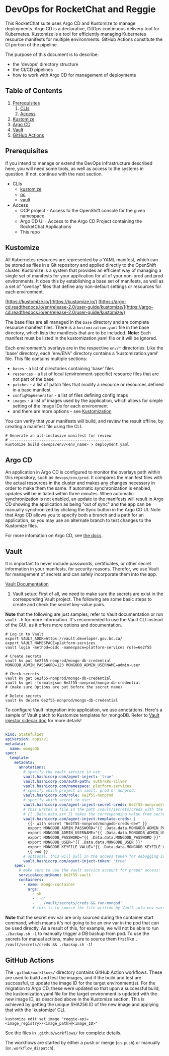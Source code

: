 # DevOps for RocketChat and Reggie

This RocketChat suite uses Argo CD and Kustomize to manage deployments.  Argo CD is a declarative, GitOps continuous delivery tool for Kubernetes.  Kustomize is a tool for efficiently managing Kubernetes resource manifests for multiple environments.  GitHub Actions constitute the CI portion of the pipeline.

The purpose of this document is to describe:
* the 'devops' directory structure
* the CI/CD pipelines
* how to work with Argo CD for management of deployments

## Table of Contents
1. [Prerequisites](#prerequisites)
    1. [CLIs](#clis)
    2. [Access](#access)
2. [Kustomize](#kustomize)
3. [Argo CD](#argocd)
4. [Vault](#vault)
5. [GitHub Actions](#github-actions)


## Prerequisites <a name="prerequisites">
If you intend to manage or extend the DevOps infrastructure described here, you will need some tools, as well as access to the systems in question.  If not, continue with the next section.
* CLIs
  * [kustomize](https://kubectl.docs.kubernetes.io/installation/kustomize/)
  * [oc](https://access.redhat.com/documentation/en-us/openshift_container_platform/4.7/html-single/cli_tools/index#cli-getting-started)
  * [vault](https://www.vaultproject.io/downloads)
* Access
  * OCP project - Access to the OpenShift console for the given namespace
  * Argo CD UI - Access to the Argo CD Project containing the RocketChat Applications
  * This repo

## Kustomize
All Kubernetes resources are represented by a YAML manifest, which can be stored as files in a Git repository and applied directly to the OpenShift cluster.  Kustomize is a system that provides an efficient way of managing a single set of manifests for your application for all of your non-prod and prod environments.  It does this by establishing a base set of manifests, as well as a set of "overlay" files that define any non-default settings or resources for each environment.

[https://kustomize.io/](https://kustomize.io/)
[https://argo-cd.readthedocs.io/en/release-2.0/user-guide/kustomize/](https://argo-cd.readthedocs.io/en/release-2.0/user-guide/kustomize/)

The base files are all managed in the `base` directory and are complete resource manifest files.  There is a `kustomization.yaml` file in the base directory, which lists the manifests that are to be included.  **Note:** Each manifest must be listed in the kustomization.yaml file or it will be ignored.

Each environment's overlays are in the respective `env/*` directories.  Like the 'base' directory, each 'env/ENV' directory contains a 'kustomization.yaml' file.  This file contains multiple sections:
* `bases` - a list of directories containing 'base' files
* `resources` - a list of local (environment-specific) resource files that are not part of the base
* `patches` - a list of patch files that modify a resource or resources defined in a base manifest
* `configMapGenerator` - a list of files defining config maps
* `images` - a list of images used by the application, which allows for simple setting of the image IDs for each environment
* and there are more options - see [Kustomization](https://kubectl.docs.kubernetes.io/references/kustomize/kustomization/)

You can verify that your manifests will build, and review the result offline, by creating a manifest file using the CLI.
```
# Generate an all-inclusive manifest for review
# ---------------------------------------------
kustomize build devops/env/<env_name> > deployment.yaml
```

## Argo CD
An application in Argo CD is configured to monitor the overlays path within this repository, such as `devops/env/prod`.  It compares the manifest files with the actual resources in the cluster and makes any changes necessary in order to make them the same.  If automatic synchronization is enabled, updates will be initiated within three minutes.  When automatic synchronization is not enabled, an update to the manifests will result in Argo CD showing the application as being "out of sync" and the app can be manually synchronized by clicking the Sync button in the Argo CD UI.  Note that Argo CD allows you to specify both a branch and a path for an application, so you may use an alternate branch to test changes to the Kustomize files.

For more infomation on Argo CD, see [the docs](https://argo-cd.readthedocs.io/en/release-2.0/).
 
## Vault
It is important to never include passwords, certificates, or other secret information in your manifests, for security reasons.  Therefor, we use Vault for management of secrets and can safely incorporate them into the app.

[Vault Documentation](https://www.vaultproject.io/docs)

1. Vault setup:
First of all, we need to make sure the secrets are exist in the corresponding Vault project. The following are some basic steps to create and check the secret key-value pairs.

**Note** that the following are just samples; refer to Vault documentation or run `vault -h` for more information. It's recommeded to use the Vault CLI instead of the GUI, as it offers more options and documentation.

```shell
# Log in to Vault
export VAULT_ADDR=https://vault.developer.gov.bc.ca/
export VAULT_NAMESPACE=platform-services
vault login -method=oidc -namespace=platform-services role=6e2f55

# Create secrets
vault kv put 6e2f55-nonprod/mongo-db-credential MONGODB_ADMIN_PASSWORD=123 MONGODB_ADMIN_USERNAME=admin-user

# Check secrets
vault kv get 6e2f55-nonprod/mongo-db-credential
vault kv get -format=json 6e2f55-nonprod/mongo-db-credential
# (make sure Options are put before the secret name)

# Delete secrets
vault kv delete 6e2f55-nonprod/mongo-db-credential
```

To configure Vault integration into application, we use annotations. Here's a sample of Vault patch to Kustomize templates for mongoDB. Refer to [Vault injector sidecar doc](https://www.vaultproject.io/docs/platform/k8s/injector/annotations) for more details!
```yaml
---
kind: StatefulSet
apiVersion: apps/v1
metadata:
  name: mongodb
spec:
  template:
    metadata:
      annotations:
        # specify the vault service in use:
        vault.hashicorp.com/agent-inject: 'true'
        vault.hashicorp.com/auth-path: auth/k8s-silver
        vault.hashicorp.com/namespace: platform-services
        # specify which project in vault, prod or nonprod:
        vault.hashicorp.com/role: 6e2f55-nonprod
        # specify which secret to use:
        vault.hashicorp.com/agent-inject-secret-creds: 6e2f55-nonprod/mongodb-creds-dev
        # this writes a file in the path /vault/secrets/creds with the following content
        # {{ .Data.data.xxx }} takes the corresponding value from secret key
        vault.hashicorp.com/agent-inject-template-creds: |
          {{- with secret "6e2f55-nonprod/mongodb-creds-dev" }}
          export MONGODB_ADMIN_PASSWORD="{{ .Data.data.MONGODB_ADMIN_PASSWORD }}"
          export MONGODB_ADMIN_USERNAME="{{ .Data.data.MONGODB_ADMIN_USERNAME }}"
          export MONGODB_PASSWORD="{{ .Data.data.MONGODB_PASSWORD }}"
          export MONGODB_USER="{{ .Data.data.MONGODB_USER }}"
          export MONGODB_KEYFILE_VALUE="{{ .Data.data.MONGODB_KEYFILE_VALUE }}"
          {{ end }}
        # optional, this will pull in the access token for debugging in pod
        vault.hashicorp.com/agent-inject-token: 'true'
    spec:
      # make sure to use the Vault service account for proper access:
      serviceAccountName: 6e2f55-vault
      containers:
        - name: mongo-container
          args:
            - sh
            - '-c'
            - '. /vault/secrets/creds && run-mongod'
            # this is to source the file written by Vault into env vars for app to use
```

**Note** that the secret env var are only sourced during the container start command, which means it's not going to be an env var in the pod that can be used directly. As a result of this, for example, we will not be able to run `./backup.sh -1` to manually trigger a DB backup from pod. To use the secrets for manual actions, make sure to source them first like `. /vault/secrets/creds && ./backup.sh -1`!

## GitHub Actions <a name="github-actions">
The `.github/workflows/` directory contains GitHub Action workflows.  These are used to build and test the images, and if the build and test are successful, to update the image ID for the target environment(s).  For the migration to Argo CD, these were updated so that upon a successful build, the kustomization.yaml file for the target environment is updated with the new image ID, as described above in the Kustomize section.  This is achieved by getting the unique SHA256 ID of the new image and applying that with the 'kustomize' CLI.
```
kustomize edit set image "reggie-api=<image_registry>/<image_path>@<image_ID>"
```
See the files in `.github/workflows/` for complete details.

The workflows are started by either a push or merge (`on.push`) or manually (`on.workflow_dispatch`).




